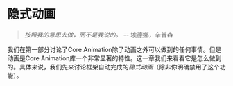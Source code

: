 # 隐式动画


>*按照我的意思去做，而不是我说的。* -- 埃德娜，辛普森

我们在第一部分讨论了Core Animation除了动画之外可以做到的任何事情。但是动画是Core Animation库一个非常显著的特性。这一章我们来看看它是怎么做到的。具体来说，我们先来讨论框架自动完成的*隐式动画*（除非你明确禁用了这个功能）。
